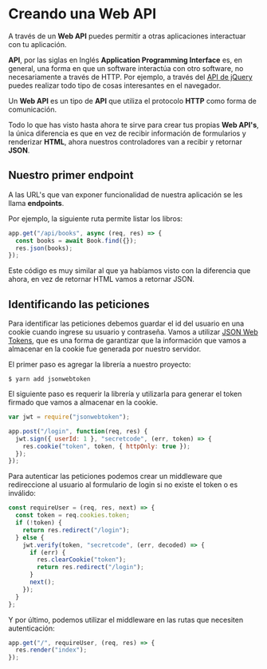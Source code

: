 # Creando una Web API

A través de un **Web API** puedes permitir a otras aplicaciones interactuar con tu aplicación.

**API**, por las siglas en Inglés **Application Programming Interface** es, en general, una forma en que un software interactúa con otro software, no necesariamente a través de HTTP. Por ejemplo, a través del [API de jQuery](http://api.jquery.com/) puedes realizar todo tipo de cosas interesantes en el navegador.

Un **Web API** es un tipo de **API** que utiliza el protocolo **HTTP** como forma de comunicación.

Todo lo que has visto hasta ahora te sirve para crear tus propias **Web API's**, la única diferencia es que en vez de recibir información de formularios y renderizar **HTML**, ahora nuestros controladores van a recibir y retornar **JSON**.

## Nuestro primer endpoint

A las URL's que van exponer funcionalidad de nuestra aplicación se les llama **endpoints**.

Por ejemplo, la siguiente ruta permite listar los libros:

```javascript
app.get("/api/books", async (req, res) => {
  const books = await Book.find({});
  res.json(books);
});
```

Este código es muy similar al que ya habíamos visto con la diferencia que ahora, en vez de retornar HTML vamos a retornar JSON.



## Identificando las peticiones

Para identificar las peticiones debemos guardar el id del usuario en una cookie cuando ingrese su usuario y contraseña. Vamos a utilizar [JSON Web Tokens](https://github.com/auth0/node-jsonwebtoken), que es una forma de garantizar que la información que vamos a almacenar en la cookie fue generada por nuestro servidor.

El primer paso es agregar la librería a nuestro proyecto:

```
$ yarn add jsonwebtoken
```

El siguiente paso es requerir la librería y utilizarla para generar el token firmado que vamos a almacenar en la cookie.

```javascript
var jwt = require("jsonwebtoken");

app.post("/login", function(req, res) {  
  jwt.sign({ userId: 1 }, "secretcode", (err, token) => {
    res.cookie("token", token, { httpOnly: true });
  });
});
```

Para autenticar las peticiones podemos crear un middleware que redireccione al usuario al formulario de login si no existe el token o es inválido:

```javascript
const requireUser = (req, res, next) => {
  const token = req.cookies.token;
  if (!token) {
    return res.redirect("/login");
  } else {
    jwt.verify(token, "secretcode", (err, decoded) => {
      if (err) {
        res.clearCookie("token");
        return res.redirect("/login");
      }
      next();
    });
  }
};
```

Y por último, podemos utilizar el middleware en las rutas que necesiten autenticación:

```javascript
app.get("/", requireUser, (req, res) => {
  res.render("index");
});
```
